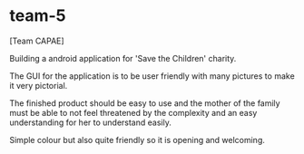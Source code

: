 # team-5
[Team CAPAE]

Building a android application for 'Save the Children' charity.

The GUI for the application is to be user friendly with many pictures to make it
very pictorial.

The finished product should be easy to use and the mother of the family must be
able to not feel threatened by the complexity and an easy understanding for her
to understand easily.

Simple colour but also quite friendly so it is opening and welcoming.
